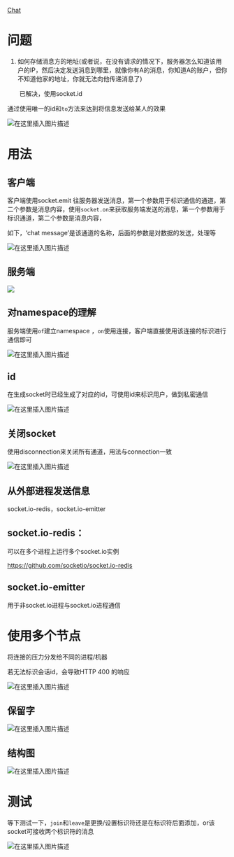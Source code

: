 [Chat ](https://socket.io/get-started/chat/)

# 问题

1. 如何存储消息方的地址(或者说，在没有请求的情况下，服务器怎么知道该用户的IP，然后决定发送消息到哪里，就像你有A的消息，你知道A的账户，但你不知道他家的地址，你就无法向他传递消息了)

   ​	已解决，使用socket.id



通过使用唯一的id和`to`方法来达到将信息发送给某人的效果

![在这里插入图片描述](https://img-blog.csdnimg.cn/20190129223048336.png?x-oss-process=image/watermark,type_ZmFuZ3poZW5naGVpdGk,shadow_10,text_aHR0cHM6Ly9ibG9nLmNzZG4ubmV0L3FxXzM2MzAzODYy,size_16,color_FFFFFF,t_70)



# 用法

## 客户端

客户端使用socket.emit 往服务器发送消息，第一个参数用于标识通信的通道，第二个参数是消息内容，使用`socket.on`来获取服务端发送的消息，第一个参数用于标识通道，第二个参数是消息内容，

如下，‘chat message’是该通道的名称，后面的参数是对数据的发送，处理等

![在这里插入图片描述](https://img-blog.csdnimg.cn/20190129225114918.png?x-oss-process=image/watermark,type_ZmFuZ3poZW5naGVpdGk,shadow_10,text_aHR0cHM6Ly9ibG9nLmNzZG4ubmV0L3FxXzM2MzAzODYy,size_16,color_FFFFFF,t_70)

## 服务端

![](https://img-blog.csdnimg.cn/2019012922571576.png)

## 对namespace的理解



服务端使用`of`建立namespace ，`on`使用连接，客户端直接使用该连接的标识进行通信即可

![在这里插入图片描述](https://img-blog.csdnimg.cn/2019013007154060.png?x-oss-process=image/watermark,type_ZmFuZ3poZW5naGVpdGk,shadow_10,text_aHR0cHM6Ly9ibG9nLmNzZG4ubmV0L3FxXzM2MzAzODYy,size_16,color_FFFFFF,t_70)

## id

在生成socket时已经生成了对应的id，可使用id来标识用户，做到私密通信

![在这里插入图片描述](https://img-blog.csdnimg.cn/2019013007231058.png?x-oss-process=image/watermark,type_ZmFuZ3poZW5naGVpdGk,shadow_10,text_aHR0cHM6Ly9ibG9nLmNzZG4ubmV0L3FxXzM2MzAzODYy,size_16,color_FFFFFF,t_70)

## 关闭socket

使用disconnection来关闭所有通道，用法与connection一致

![在这里插入图片描述](https://img-blog.csdnimg.cn/2019013007255083.png)

## 从外部进程发送信息

socket.io-redis，socket.io-emitter

## socket.io-redis：

可以在多个进程上运行多个socket.io实例

https://github.com/socketio/socket.io-redis



## socket.io-emitter

用于非socket.io进程与socket.io进程通信



# 使用多个节点

将连接的压力分发给不同的进程/机器

若无法标识会话id，会导致HTTP 400 的响应

![在这里插入图片描述](https://img-blog.csdnimg.cn/20190130080941654.png)





## 保留字

![在这里插入图片描述](https://img-blog.csdnimg.cn/20190130083106567.png?x-oss-process=image/watermark,type_ZmFuZ3poZW5naGVpdGk,shadow_10,text_aHR0cHM6Ly9ibG9nLmNzZG4ubmV0L3FxXzM2MzAzODYy,size_16,color_FFFFFF,t_70)



## 结构图

![在这里插入图片描述](https://img-blog.csdnimg.cn/20190130083245489.png?x-oss-process=image/watermark,type_ZmFuZ3poZW5naGVpdGk,shadow_10,text_aHR0cHM6Ly9ibG9nLmNzZG4ubmV0L3FxXzM2MzAzODYy,size_16,color_FFFFFF,t_70)









# 测试

等下测试一下，`join`和`leave`是更换/设置标识符还是在标识符后面添加，or该socket可接收两个标识符的消息

![在这里插入图片描述](https://img-blog.csdnimg.cn/20190130071950947.png?x-oss-process=image/watermark,type_ZmFuZ3poZW5naGVpdGk,shadow_10,text_aHR0cHM6Ly9ibG9nLmNzZG4ubmV0L3FxXzM2MzAzODYy,size_16,color_FFFFFF,t_70)

